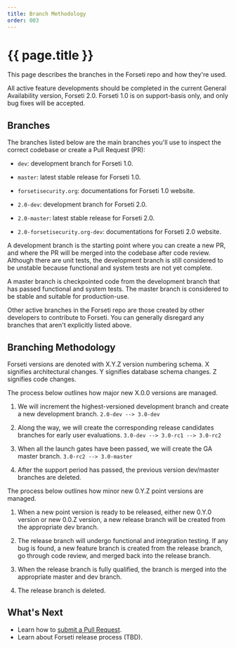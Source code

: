 ```yaml
---
title: Branch Methodology
order: 003
---
```


#  {{ page.title }}

This page describes the branches in the Forseti repo and how they're used.

All active feature developments should be completed in the current General
Availability version, Forseti 2.0. Forseti 1.0 is on support-basis only,
and only bug fixes will be accepted.

## Branches

The branches listed below are the main branches you'll use to inspect
the correct codebase or create a Pull Request (PR):

* `dev`: development branch for Forseti 1.0.
* `master`: latest stable release for Forseti 1.0.
* `forsetisecurity.org`: documentations for Forseti 1.0 website.

* `2.0-dev`: development branch for Forseti 2.0.
* `2.0-master`: latest stable release for Forseti 2.0.
* `2.0-forsetisecurity.org-dev`: documentations for Forseti 2.0 website.

A development branch is the starting point where you can create a new PR,
and where the PR will be merged into the codebase after code review. Although
there are unit tests, the development branch is still considered to be unstable
because functional and system tests are not yet complete.

A master branch is checkpointed code from the development branch that
has passed functional and system tests. The master branch is considered
to be stable and suitable for production-use.

Other active branches in the Forseti repo are those created by other developers
to contribute to Forseti. You can generally disregard any branches that aren't
explicitly listed above.

## Branching Methodology

Forseti versions are denoted with X.Y.Z version numbering schema.
X signifies architectural changes.
Y signifies database schema changes.
Z signifies code changes.

The process below outlines how major new X.0.0 versions are managed.

1. We will increment the highest-versioned development branch and create
a new development branch.
```2.0-dev --> 3.0-dev```

1. Along the way, we will create the corresponding release candidates branches
for early user evaluations.
```3.0-dev --> 3.0-rc1 --> 3.0-rc2```

1. When all the launch gates have been passed, we will create the GA master
branch.
```3.0-rc2 --> 3.0-master```

1. After the support period has passed, the previous version dev/master branches
are deleted.

The process below outlines how minor new 0.Y.Z point versions are managed.

1. When a new point version is ready to be released, either new 0.Y.0 version
or new 0.0.Z version, a new release branch will be created from the 
appropriate dev branch.

1. The release branch will undergo functional and integration testing.
If any bug is found, a new feature branch is created from the release branch,
go through code review, and merged back into the release branch.

1. When the release branch is fully qualified, the branch is merged into 
the appropriate master and dev branch.

1. The release branch is deleted.

## What's Next

* Learn how to [submit a Pull Request](https://github.com/GoogleCloudPlatform/forseti-security/blob/master/.github/CONTRIBUTING.md).
* Learn about Forseti release process (TBD).
